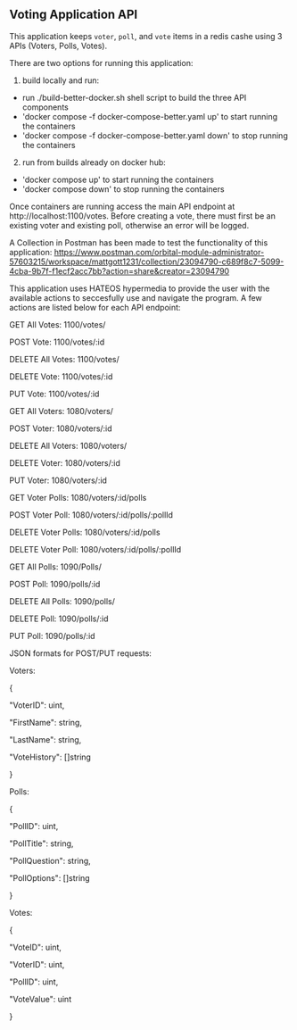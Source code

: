 ## Voting Application API

This application keeps `voter`, `poll`, and `vote` items in a redis cashe using 3 APIs (Voters, Polls, Votes).

There are two options for running this application:

1) build locally and run:
- run ./build-better-docker.sh shell script to build the three API components
- 'docker compose -f docker-compose-better.yaml up' to start running the containers
- 'docker compose -f docker-compose-better.yaml down' to stop running the containers

2) run from builds already on docker hub: 
- 'docker compose up' to start running the containers
- 'docker compose down' to stop running the containers

Once containers are running access the main API endpoint at http://localhost:1100/votes.  Before creating a vote, there must first be an existing voter and existing poll, otherwise an error will be logged.

A Collection in Postman has been made to test the functionality of this application: https://www.postman.com/orbital-module-administrator-57603215/workspace/mattgott1231/collection/23094790-c689f8c7-5099-4cba-9b7f-f1ecf2acc7bb?action=share&creator=23094790

This application uses HATEOS hypermedia to provide the user with the available actions to seccesfully use and navigate the program.  A few actions are listed below for each API endpoint:


GET All Votes: 1100/votes/

POST Vote: 1100/votes/:id

DELETE All Votes: 1100/votes/

DELETE Vote: 1100/votes/:id

PUT Vote: 1100/votes/:id

GET All Voters: 1080/voters/

POST Voter: 1080/voters/:id

DELETE All Voters: 1080/voters/

DELETE Voter: 1080/voters/:id

PUT Voter: 1080/voters/:id

GET Voter Polls: 1080/voters/:id/polls

POST Voter Poll: 1080/voters/:id/polls/:pollId

DELETE Voter Polls: 1080/voters/:id/polls

DELETE Voter Poll: 1080/voters/:id/polls/:pollId

GET All Polls: 1090/Polls/

POST Poll: 1090/polls/:id

DELETE All Polls: 1090/polls/

DELETE Poll: 1090/polls/:id

PUT Poll: 1090/polls/:id



JSON formats for POST/PUT requests:

Voters: 

{

  "VoterID": uint,
  
  "FirstName": string,
  
  "LastName": string,
  
  "VoteHistory": []string
  
}

Polls:

{

  "PollID": uint,
  
  "PollTitle": string,
  
  "PollQuestion": string,
  
  "PollOptions": []string
  
}

Votes:

{

  "VoteID": uint,
  
  "VoterID": uint,
  
  "PollID": uint,
  
  "VoteValue": uint
  
}
